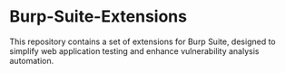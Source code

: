 # Burp-Suite-Extensions

This repository contains a set of extensions for Burp Suite, designed to simplify web application testing and enhance vulnerability analysis automation.
